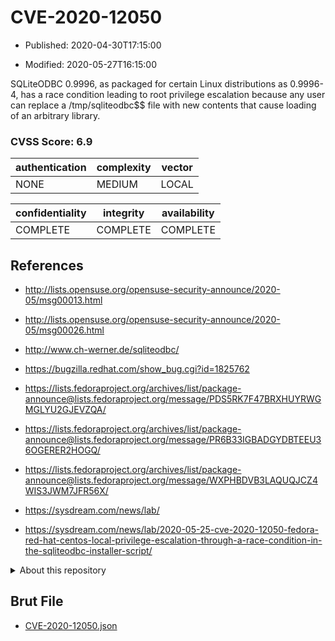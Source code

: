 # CVE-2020-12050

- Published: 2020-04-30T17:15:00

- Modified: 2020-05-27T16:15:00

SQLiteODBC 0.9996, as packaged for certain Linux distributions as 0.9996-4, has a race condition leading to root privilege escalation because any user can replace a /tmp/sqliteodbc$$ file with new contents that cause loading of an arbitrary library.

### CVSS Score: **6.9**

| authentication | complexity | vector |
| --- | --- | --- |
| NONE | MEDIUM | LOCAL |

| confidentiality | integrity | availability |
| --- | --- | --- |
| COMPLETE | COMPLETE | COMPLETE |

## References

* http://lists.opensuse.org/opensuse-security-announce/2020-05/msg00013.html

* http://lists.opensuse.org/opensuse-security-announce/2020-05/msg00026.html

* http://www.ch-werner.de/sqliteodbc/

* https://bugzilla.redhat.com/show_bug.cgi?id=1825762

* https://lists.fedoraproject.org/archives/list/package-announce@lists.fedoraproject.org/message/PDS5RK7F47BRXHUYRWGMGLYU2GJEVZQA/

* https://lists.fedoraproject.org/archives/list/package-announce@lists.fedoraproject.org/message/PR6B33IGBADGYDBTEEU36OGERER2HOGQ/

* https://lists.fedoraproject.org/archives/list/package-announce@lists.fedoraproject.org/message/WXPHBDVB3LAQUQJCZ4WIS3JWM7JFR56X/

* https://sysdream.com/news/lab/

* https://sysdream.com/news/lab/2020-05-25-cve-2020-12050-fedora-red-hat-centos-local-privilege-escalation-through-a-race-condition-in-the-sqliteodbc-installer-script/

<details>
<summary>About this repository</summary> 

  This repository is part of the project [Live Hack CVE](https://github.com/Live-Hack-CVE). Main website can be found [www.live-hack.org](https://www.live-hack.org) 
  
  Made by [Sn0wAlice](https://github.com/Sn0wAlice) for the people that care about security and need to have a feed of the latest CVEs. Hope you enjoy it, don't forget to star the repo and follow me on [Twitter](https://twitter.com/Sn0wAlice) and [Github](https://github.com/Sn0wAlice). And that is my [personnal website](https://www.alice-snow.me/)

  - [Home Page](https://github.com/Live-Hack-CVE)
  - [Framework](https://github.com/Live-Hack-CVE/cve-framework)
  - [CVE database](https://github.com/Live-Hack-CVE/full_database)
  - [Changelog](https://github.com/Live-Hack-CVE/Changelog)
</details>

## Brut File

* [CVE-2020-12050.json](https://raw.githubusercontent.com/Live-Hack-CVE/full_database/main/cves/2020/CVE-2020-12050.json)

